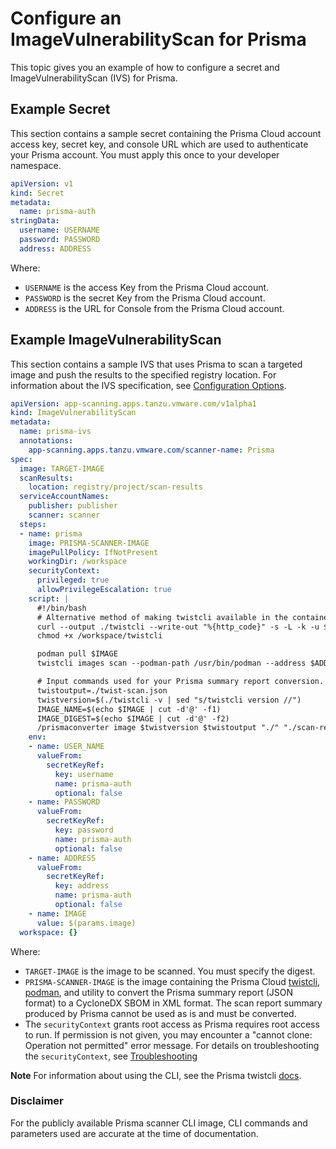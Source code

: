 # Configure an ImageVulnerabilityScan for Prisma

This topic gives you an example of how to configure a secret and ImageVulnerabilityScan (IVS) for Prisma.

## <a id="secret-example"></a> Example Secret
This section contains a sample secret containing the Prisma Cloud account access key, secret key, and console URL which are used to authenticate
your Prisma account. You must apply this once to your developer namespace.

```yaml
apiVersion: v1
kind: Secret
metadata:
  name: prisma-auth
stringData:
  username: USERNAME
  password: PASSWORD
  address: ADDRESS
```
Where:

- `USERNAME` is the access Key from the Prisma Cloud account.
- `PASSWORD` is the secret Key from the Prisma Cloud account.
- `ADDRESS` is the URL for Console from the Prisma Cloud account.

## <a id="example"></a> Example ImageVulnerabilityScan

This section contains a sample IVS that uses Prisma to scan a targeted image and push the results to
the specified registry location.
For information about the IVS specification, see [Configuration Options](ivs-create-your-own.hbs.md#img-vuln-config-options).

```yaml
apiVersion: app-scanning.apps.tanzu.vmware.com/v1alpha1
kind: ImageVulnerabilityScan
metadata:
  name: prisma-ivs
  annotations:
    app-scanning.apps.tanzu.vmware.com/scanner-name: Prisma
spec:
  image: TARGET-IMAGE
  scanResults:
    location: registry/project/scan-results
  serviceAccountNames:
    publisher: publisher
    scanner: scanner
  steps:
  - name: prisma
    image: PRISMA-SCANNER-IMAGE
    imagePullPolicy: IfNotPresent
    workingDir: /workspace
    securityContext:
      privileged: true
      allowPrivilegeEscalation: true
    script: |
      #!/bin/bash
      # Alternative method of making twistcli available in the container
      curl --output ./twistcli --write-out "%{http_code}" -s -L -k -u $USER_NAME:$PASSWORD $ADDRESS/api/v1/util/twistcli
      chmod +x /workspace/twistcli

      podman pull $IMAGE
      twistcli images scan --podman-path /usr/bin/podman --address $ADDRESS --user $USER_NAME --password $PASSWORD $IMAGE --output-file ./twist-scan.json --containerized

      # Input commands used for your Prisma summary report conversion. See below for more detail.
      twistoutput=./twist-scan.json
      twistversion=$(./twistcli -v | sed "s/twistcli version //")
      IMAGE_NAME=$(echo $IMAGE | cut -d'@' -f1)
      IMAGE_DIGEST=$(echo $IMAGE | cut -d'@' -f2)
      /prismaconverter image $twistversion $twistoutput "./" "./scan-results/twist-scan-cdx.json" $IMAGE_NAME $IMAGE_DIGEST
    env:
    - name: USER_NAME
      valueFrom:
        secretKeyRef:
          key: username
          name: prisma-auth
          optional: false
    - name: PASSWORD
      valueFrom:
        secretKeyRef:
          key: password
          name: prisma-auth
          optional: false
    - name: ADDRESS
      valueFrom:
        secretKeyRef:
          key: address
          name: prisma-auth
          optional: false
    - name: IMAGE
      value: $(params.image)
  workspace: {}
```

Where:

- `TARGET-IMAGE` is the image to be scanned. You must specify the digest.
- `PRISMA-SCANNER-IMAGE` is the image containing the Prisma Cloud [twistcli](https://docs.paloaltonetworks.com/prisma/prisma-cloud/prisma-cloud-admin-compute/tools/twistcli), [podman](https://podman.io/docs/installation), and utility to convert the Prisma summary report (JSON format) to a CycloneDX SBOM in XML format. The scan report summary produced by Prisma cannot be used as is and must be converted.
- The `securityContext` grants root access as Prisma requires root access to run. If permission is not given, you may encounter a "cannot clone: Operation not permitted" error message. For details on troubleshooting the `securityContext`, see [Troubleshooting](./app-scanning-troubleshooting.hbs.md)

**Note** For information about using the CLI, see the Prisma twistcli [docs](https://docs.paloaltonetworks.com/prisma/prisma-cloud/prisma-cloud-admin-compute/tools/twistcli_scan_images).

### <a id="disclaimer"></a> Disclaimer

For the publicly available Prisma scanner CLI image, CLI commands and parameters used are accurate at
the time of documentation.

